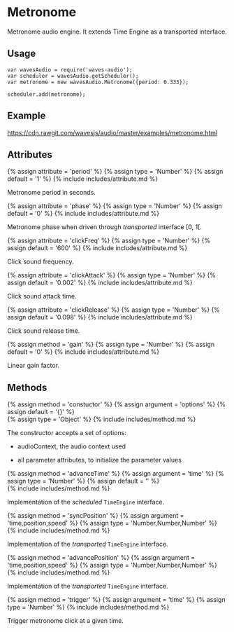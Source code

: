 ---
---

# Metronome

Metronome audio engine. It extends Time Engine as a transported interface.

## Usage

~~~
var wavesAudio = require('waves-audio');
var scheduler = wavesAudio.getScheduler();
var metronome = new wavesAudio.Metronome({period: 0.333});

scheduler.add(metronome);
~~~

## Example

<a href="https://cdn.rawgit.com/wavesjs/audio/master/examples/metronome.html" target="_blank">
  https://cdn.rawgit.com/wavesjs/audio/master/examples/metronome.html
</a>


## Attributes

{% assign attribute = 'period' %}
{% assign type = 'Number' %}
{% assign default = '1' %}
{% include includes/attribute.md %}

Metronome period in seconds.

{% assign attribute = 'phase' %}
{% assign type = 'Number' %}
{% assign default = '0' %}
{% include includes/attribute.md %}

Metronome phase when driven through *transported* interface [0, 1[.

{% assign attribute = 'clickFreq' %}
{% assign type = 'Number' %}
{% assign default = '600' %}
{% include includes/attribute.md %}

Click sound frequency.

{% assign attribute = 'clickAttack' %}
{% assign type = 'Number' %}
{% assign default = '0.002' %}
{% include includes/attribute.md %}

Click sound attack time.

{% assign attribute = 'clickRelease' %}
{% assign type = 'Number' %}
{% assign default = '0.098' %}
{% include includes/attribute.md %}

Click sound release time.

{% assign method = 'gain' %}
{% assign type = 'Number' %}
{% assign default = '0' %}
{% include includes/attribute.md %}

Linear gain factor.

## Methods

{% assign method = 'constuctor' %}
{% assign argument = 'options' %}
{% assign default = '{}' %}  
{% assign type = 'Object' %}
{% include includes/method.md %}

The constructor accepts a set of options:

- audioContext, the audio context used

- all parameter attributes, to initialize the parameter values

{% assign method = 'advanceTime' %}
{% assign argument = 'time' %}
{% assign type = 'Number' %}
{% assign default = '' %}   
{% include includes/method.md %}

Implementation of the *scheduled* `TimeEngine` interface.

{% assign method = 'syncPosition' %}
{% assign argument = 'time,position,speed' %}
{% assign type = 'Number,Number,Number' %}
{% include includes/method.md %}

Implementation of the *transported* `TimeEngine` interface.

{% assign method = 'advancePosition' %}
{% assign argument = 'time,position,speed' %}
{% assign type = 'Number,Number,Number' %}
{% include includes/method.md %}

Implementation of the *transported* `TimeEngine` interface.

{% assign method = 'trigger' %}
{% assign argument = 'time' %}
{% assign type = 'Number' %}
{% include includes/method.md %}

Trigger metronome click at a given time.
